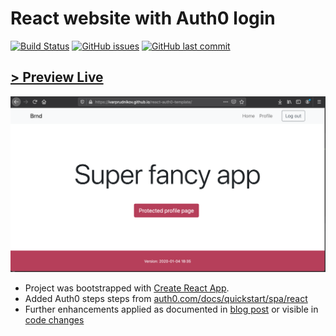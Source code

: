 React website with Auth0 login
================================

[![Build Status](https://travis-ci.org/ivarprudnikov/react-auth0-template.svg?branch=master)](https://travis-ci.org/ivarprudnikov/react-auth0-template)
[![GitHub issues](https://img.shields.io/github/issues/ivarprudnikov/react-auth0-template.svg)](https://github.com/ivarprudnikov/react-auth0-template/issues)
[![GitHub last commit](https://img.shields.io/github/last-commit/ivarprudnikov/react-auth0-template.svg)](https://github.com/ivarprudnikov/react-auth0-template/commits/master)

[> Preview Live](https://ivarprudnikov.github.io/react-auth0-template/)
--------------------------------

![Homepage screenshot](./homepage.png "Homepage screenshot")

- Project was bootstrapped with [Create React App](https://github.com/facebook/create-react-app).
- Added Auth0 steps steps from [auth0.com/docs/quickstart/spa/react](https://auth0.com/docs/quickstart/spa/react)
- Further enhancements applied as documented in [blog post](https://www.ivarprudnikov.com/auth0-authentication-website-react/) or visible in [code changes](https://github.com/ivarprudnikov/react-auth0-template/compare/50b1cd7f523dc112208b83f021c0c4113db32b00...master)
